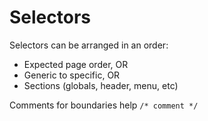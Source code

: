 # Selectors

Selectors can be arranged in an order:
- Expected page order, OR
- Generic to specific, OR
- Sections (globals, header, menu, etc)

Comments for boundaries help `/* comment */`
